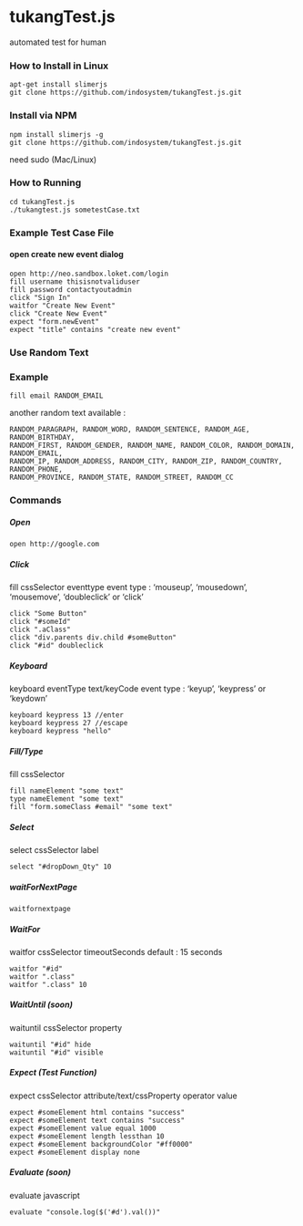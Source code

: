# tukangTest.js
automated test for human

### How to Install in Linux
```
apt-get install slimerjs
git clone https://github.com/indosystem/tukangTest.js.git
```

### Install via NPM
```
npm install slimerjs -g
git clone https://github.com/indosystem/tukangTest.js.git
```
need sudo (Mac/Linux)

### How to Running
```
cd tukangTest.js
./tukangtest.js sometestCase.txt
```

### Example Test Case File

#### open create new event dialog
```
open http://neo.sandbox.loket.com/login
fill username thisisnotvaliduser
fill password contactyoutadmin
click "Sign In"
waitfor "Create New Event"
click "Create New Event"
expect "form.newEvent"
expect "title" contains "create new event"
```

### Use Random Text
### Example
```
fill email RANDOM_EMAIL
```
another random text available :

```
RANDOM_PARAGRAPH, RANDOM_WORD, RANDOM_SENTENCE, RANDOM_AGE, RANDOM_BIRTHDAY,
RANDOM_FIRST, RANDOM_GENDER, RANDOM_NAME, RANDOM_COLOR, RANDOM_DOMAIN, RANDOM_EMAIL,
RANDOM_IP, RANDOM_ADDRESS, RANDOM_CITY, RANDOM_ZIP, RANDOM_COUNTRY, RANDOM_PHONE,
RANDOM_PROVINCE, RANDOM_STATE, RANDOM_STREET, RANDOM_CC
```

### Commands
##### Open

```
open http://google.com
```

##### Click
fill cssSelector eventtype
event type : ‘mouseup’, ‘mousedown’, ‘mousemove’, ‘doubleclick’ or ‘click’

```
click "Some Button"
click "#someId"
click ".aClass"
click "div.parents div.child #someButton"
click "#id" doubleclick
```

##### Keyboard
keyboard eventType text/keyCode
event type : ‘keyup’, ‘keypress’ or ‘keydown’

```
keyboard keypress 13 //enter
keyboard keypress 27 //escape
keyboard keypress "hello"
```

##### Fill/Type
fill cssSelector

```
fill nameElement "some text"
type nameElement "some text"
fill "form.someClass #email" "some text"
```


##### Select
select cssSelector label

```
select "#dropDown_Qty" 10
```

##### waitForNextPage
```
waitfornextpage
```

##### WaitFor
waitfor cssSelector timeoutSeconds
default : 15 seconds

```
waitfor "#id"
waitfor ".class"
waitfor ".class" 10
```

##### WaitUntil (soon)
waituntil cssSelector property

```
waituntil "#id" hide
waituntil "#id" visible
```

##### Expect (Test Function)
expect cssSelector attribute/text/cssProperty operator value

```
expect #someElement html contains "success"
expect #someElement text contains "success"
expect #someElement value equal 1000
expect #someElement length lessthan 10
expect #someElement backgroundColor "#ff0000"
expect #someElement display none
```

##### Evaluate (soon)
evaluate javascript

```
evaluate "console.log($('#d').val())"
```
